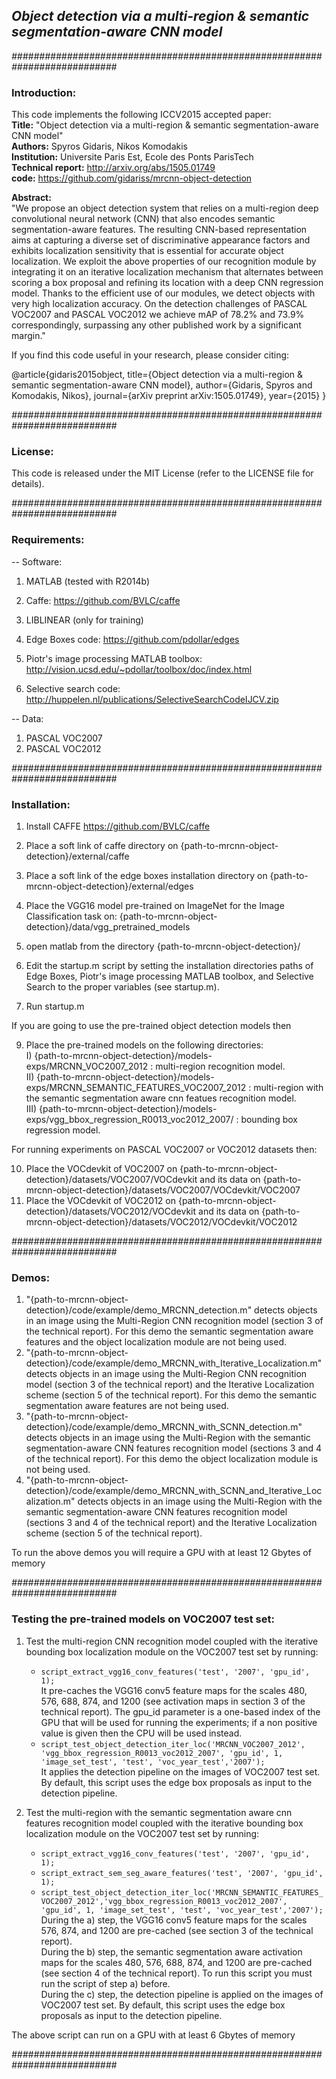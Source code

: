 ## *Object detection via a multi-region & semantic segmentation-aware CNN model*

*###########################################################################*

### Introduction:

This code implements the following ICCV2015 accepted paper:  
**Title:**            "Object detection via a multi-region & semantic segmentation-aware CNN model"  
**Authors:**          Spyros Gidaris, Nikos Komodakis  
**Institution:**      Universite Paris Est, Ecole des Ponts ParisTech  
**Technical report:** http://arxiv.org/abs/1505.01749  
**code:**             https://github.com/gidariss/mrcnn-object-detection  

**Abstract:**  
"We propose an object detection system that relies on a multi-region deep convolutional neural network (CNN) that also encodes semantic segmentation-aware features. The resulting CNN-based representation aims at capturing a diverse set of discriminative appearance factors and exhibits localization sensitivity that is essential for accurate object localization. We exploit the above properties of our recognition module by integrating it on an iterative localization mechanism that alternates between scoring a box proposal and refining its location with a deep CNN regression model. Thanks to the efficient use of our modules, we detect objects with very high localization accuracy. On the detection challenges of PASCAL VOC2007 and PASCAL VOC2012 we achieve mAP of 78.2% and 73.9% correspondingly, surpassing any other published work by a significant margin."   

If you find this code useful in your research, please consider citing:  

@article{gidaris2015object,
  title={Object detection via a multi-region \& semantic segmentation-aware CNN model},
  author={Gidaris, Spyros and Komodakis, Nikos},
  journal={arXiv preprint arXiv:1505.01749},
  year={2015}
}

*###########################################################################*

### License:
This code is released under the MIT License (refer to the LICENSE file for details).  

*###########################################################################*

### Requirements:

-- Software: 

1) MATLAB (tested with R2014b)

2) Caffe: https://github.com/BVLC/caffe

3) LIBLINEAR (only for training)  

4) Edge Boxes code: https://github.com/pdollar/edges

5) Piotr's image processing MATLAB toolbox: http://vision.ucsd.edu/~pdollar/toolbox/doc/index.html

6) Selective search code: http://huppelen.nl/publications/SelectiveSearchCodeIJCV.zip

-- Data: 

1) PASCAL VOC2007  
2) PASCAL VOC2012    

*###########################################################################*

### Installation:

1. Install CAFFE https://github.com/BVLC/caffe
2. Place a soft link of caffe directory on {path-to-mrcnn-object-detection}/external/caffe  
3. Place a soft link of the edge boxes installation directory on {path-to-mrcnn-object-detection}/external/edges
4. Place the VGG16 model pre-trained on ImageNet for the Image Classification task on:
	{path-to-mrcnn-object-detection}/data/vgg_pretrained_models

5.  open matlab from the directory {path-to-mrcnn-object-detection}/
6.  Edit the startup.m script by setting the installation directories paths of Edge Boxes, Piotr's image processing MATLAB toolbox, and Selective Search to the proper variables (see startup.m).
7.  Run startup.m  

If you are going to use the pre-trained object detection models then

9. Place the pre-trained models on the following directories:  
	I)   {path-to-mrcnn-object-detection}/models-exps/MRCNN_VOC2007_2012  : multi-region recognition model.  
    II)  {path-to-mrcnn-object-detection}/models-exps/MRCNN_SEMANTIC_FEATURES_VOC2007_2012  : multi-region with the semantic segmentation aware cnn featues recognition model.  
	III) {path-to-mrcnn-object-detection}/models-exps/vgg_bbox_regression_R0013_voc2012_2007/ : bounding box regression model.

For running experiments on PASCAL VOC2007 or VOC2012 datasets then:

10. Place the VOCdevkit of VOC2007 on {path-to-mrcnn-object-detection}/datasets/VOC2007/VOCdevkit and its data on {path-to-mrcnn-object-detection}/datasets/VOC2007/VOCdevkit/VOC2007 
11. Place the VOCdevkit of VOC2012 on {path-to-mrcnn-object-detection}/datasets/VOC2012/VOCdevkit and its data on {path-to-mrcnn-object-detection}/datasets/VOC2012/VOCdevkit/VOC2012

*###########################################################################*

### Demos:
1) "{path-to-mrcnn-object-detection}/code/example/demo_MRCNN_detection.m" detects objects in an image using the Multi-Region CNN recognition model (section 3 of the technical report). For this demo the semantic segmentation aware features and the object localization module are not being used.
2) "{path-to-mrcnn-object-detection}/code/example/demo_MRCNN_with_Iterative_Localization.m" detects objects in an image using the Multi-Region CNN recognition model (section 3 of the technical report) and the Iterative Localization scheme (section 5 of the technical report). For this demo the semantic segmentation aware features are not being used.
3) "{path-to-mrcnn-object-detection}/code/example/demo_MRCNN_with_SCNN_detection.m" detects objects in an image using the Multi-Region with the semantic segmentation-aware CNN features recognition model (sections 3 and 4 of the technical report). For this demo the object localization module is not being used.
4) "{path-to-mrcnn-object-detection}/code/example/demo_MRCNN_with_SCNN_and_Iterative_Localization.m" detects objects in an image using the Multi-Region with the semantic segmentation-aware CNN features recognition model (sections 3 and 4 of the technical report) and the Iterative Localization scheme (section 5 of the technical report). 

To run the above demos you will require a GPU with at least 12 Gbytes of memory

*###########################################################################*

### Testing the pre-trained models on VOC2007 test set:

1. Test the multi-region CNN recognition model coupled with the iterative bounding box localization module on the VOC2007 test set by running:  
	* `script_extract_vgg16_conv_features('test', '2007', 'gpu_id', 1);`  
	It pre-caches the VGG16 conv5 feature maps for the scales 480, 576, 688, 874, and 1200 (see activation maps in section 3 of the technical report). The gpu_id parameter is a one-based index of the GPU that will be used for running the experiments; if a non positive value is given then the CPU will be used instead.  
	* `script_test_object_detection_iter_loc('MRCNN_VOC2007_2012', 'vgg_bbox_regression_R0013_voc2012_2007', 'gpu_id', 1, 'image_set_test', 'test', 'voc_year_test','2007');`  
	It applies the detection pipeline on the images of VOC2007 test set. By default, this script uses the edge box proposals as input to the detection pipeline.   

 
2. Test the multi-region with the semantic segmentation aware cnn features recognition model coupled with the iterative bounding box localization module on the VOC2007 test set by running:   
	+ `script_extract_vgg16_conv_features('test', '2007', 'gpu_id', 1);`  
	+ `script_extract_sem_seg_aware_features('test', '2007', 'gpu_id', 1);`  
	+ `script_test_object_detection_iter_loc('MRCNN_SEMANTIC_FEATURES_VOC2007_2012','vgg_bbox_regression_R0013_voc2012_2007', 'gpu_id', 1, 'image_set_test', 'test', 'voc_year_test','2007');`  
During the a) step, the VGG16 conv5 feature maps for the scales 576, 874, and 1200 are pre-cached (see section 3 of the technical report).  
During the b) step, the semantic segmentation aware activation maps for the scales 480, 576, 688, 874, and 1200 are pre-cached (see section 4 of the technical report). To run this script you must run the script of step a) before.  
During the c) step, the detection pipeline is applied on the images of VOC2007 test set. By default, this script uses the edge box proposals as input to the detection pipeline.   

The above script can run on a GPU with at least 6 Gbytes of memory

*###########################################################################*
